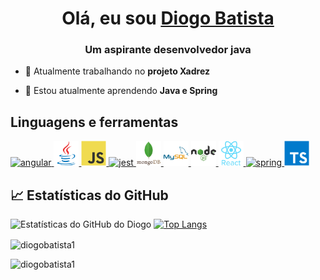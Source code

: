 <h1 align="center">
Olá, eu sou <a href="https://www.linkedin.com/in/diogo-batista1/" target="_blank" rel="noreferrer">Diogo Batista</a>
</h1>
<h3 align="center">Um aspirante desenvolvedor java</h3>

 - 🔭 Atualmente trabalhando no **projeto Xadrez**

 - 🌱 Estou atualmente aprendendo **Java e Spring**


## Linguagens e ferramentas
<p align="left"> <a href="https://angular.io" target="_blank" rel="noreferrer"> <img src="https://angular.io/assets/images/logos/angular/angular.svg" alt="angular" width="40" height="40"/> </a> <a href="https://www.java.com" target="_blank" rel="noreferrer"> <img src="https://raw.githubusercontent.com/devicons/devicon/master/icons/java/java-original.svg" alt="java" width="40" height="40"/> </a> <a href="https://developer.mozilla.org/en-US/docs/Web/JavaScript" target="_blank" rel="noreferrer"> <img src="https://raw.githubusercontent.com/devicons/devicon/master/icons/javascript/javascript-original.svg" alt="javascript" width="40" height="40"/> </a> <a href="https://jestjs.io" target="_blank" rel="noreferrer"> <img src="https://www.vectorlogo.zone/logos/jestjsio/jestjsio-icon.svg" alt="jest" width="40" height="40"/> </a> <a href="https://www.mongodb.com/" target="_blank" rel="noreferrer"> <img src="https://raw.githubusercontent.com/devicons/devicon/master/icons/mongodb/mongodb-original-wordmark.svg" alt="mongodb" width="40" height="40"/> </a> <a href="https://www.mysql.com/" target="_blank" rel="noreferrer"> <img src="https://raw.githubusercontent.com/devicons/devicon/master/icons/mysql/mysql-original-wordmark.svg" alt="mysql" width="40" height="40"/> </a> <a href="https://nodejs.org" target="_blank" rel="noreferrer"> <img src="https://raw.githubusercontent.com/devicons/devicon/master/icons/nodejs/nodejs-original-wordmark.svg" alt="nodejs" width="40" height="40"/> </a> <a href="https://reactjs.org/" target="_blank" rel="noreferrer"> <img src="https://raw.githubusercontent.com/devicons/devicon/master/icons/react/react-original-wordmark.svg" alt="react" width="40" height="40"/> </a> <a href="https://spring.io/" target="_blank" rel="noreferrer"> <img src="https://www.vectorlogo.zone/logos/springio/springio-icon.svg" alt="spring" width="40" height="40"/> </a> <a href="https://www.typescriptlang.org/" target="_blank" rel="noreferrer"> <img src="https://raw.githubusercontent.com/devicons/devicon/master/icons/typescript/typescript-original.svg" alt="typescript" width="40" height="40"/> </a> </p>

## 📈 Estatísticas do GitHub 

![Estatísticas do GitHub do Diogo](https://github-readme-stats.vercel.app/api?username=diogobatista1&show_icons=true&theme=tokyonight)
[![Top Langs](https://github-readme-stats.vercel.app/api/top-langs/?username=diogobatista1&layout=compact&theme=shadow_green&hide_border=true&title_color=A7F5AA&icon_color=4CAF50&text_color=A7F5AA&bg_color=222428)](https://github.com/diogobatista1/github-readme-stats)

<p><img align="center" src="https://github-readme-streak-stats.herokuapp.com/?user=diogobatista1&theme=dark" alt="diogobatista1" /></p>

<p align="left"> <img src="https://komarev.com/ghpvc/?username=diogobatista1&label=Profile%20views&color=38ff7a&style=flat" alt="diogobatista1" /> </p>
